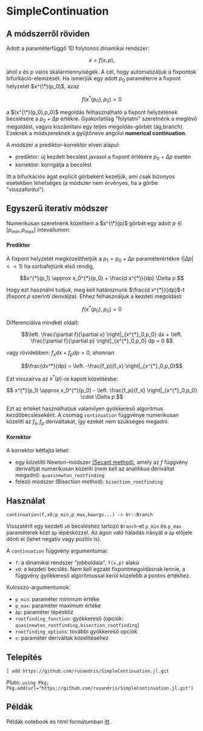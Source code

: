 # SimpleContinuation
## 


## A módszerről röviden
Adott a paraméterfüggő 1D folytonos dinamikai rendszer:
```math
\dot{x} = f(x,p),
```
ahol x és p valós skalármennyiségek. 
A cél, hogy automatizáljuk a fixpontok bifurkáció-elemzését. Ha ismerjük egy adott $p_0$ paraméterre a fixpont helyzetét $x^{\*}(p_0)$, azaz
```math
f(x^{*}(p_0),p_0) = 0
```
a $(x^{\*}(p_0),p_0)$ megoldás felhasználható a fixpont helyzetének becslésére a $p_0 + \Delta p$ értékre. Gyakorlatilag "folytatni" szeretnénk a meglévő megoldást, vagyis kiszámítani egy teljes megoldás-görbét (ág,branch). Ezeknek a módszereknek a gyűjtőneve angolul **numerical continuation**.

A módszer a prediktor-korrektor elven alapul:
* prediktor: új kezdeti becslést javasol a fixpont értékére $p_0 + \Delta p$ esetén
* korrektor: korrigálja a becslést

Itt a bifurkációs ágat explicit görbeként kezeljük, ami csak bizonyos esetekben lehetséges (a módszer nem érvényes, ha a görbe "visszafordul").


## Egyszerű iteratív módszer 

Numerikusan szeretnénk közelíteni a $x^{\*}(p)$ görbét egy adott $p \in [p_{min},p_{max}]$ intevallumon. 


#### Prediktor
A fixpont helyzetét megközelíthetjük a $p_1 = p_0 + \Delta p$ paraméterértékre ($|\Delta p| << 1$) ha sorbafejtünk első rendig,
```math
x^{*}(p_1) \approx x_0^{*}(p_0) + \frac{d x^{*}}{dp} \Delta p 
```
Hogy ezt használni tudjuk, meg kell határoznunk $\frac{d x^{*}}{dp}$-t (fixpont $p$ szerinti deriváljta). Ehhez felhasználjuk a kezdeti megoldást:
```math
f(x^{*}(p_0),p_0) = 0
```
Differenciálva mindkét oldalt:
```math
\left. \frac{\partial f}{\partial x} \right|_{x^{*}_0,p_0} dx + \left. \frac{\partial f}{\partial p} \right|_{x^{*}_0,p_0} dp = 0 
```
vagy rövidebben: $f_x dx + f_p dp = 0$, ahonnan
```math
\frac{dx^*}{dp} = \left. -\frac{f_p}{f_x}  \right|_{x^{*}_0,p_0}
```
Ezt visszaírva az $x^{*}(p)$-re kapott közelítésbe:
```math
 x^{*}(p_1) \approx x_0^{*}(p_0) - \left. \frac{f_p}{f_x}  \right|_{x^{*}_0,p_0} \cdot \Delta p 
```
Ezt az értéket használhatjuk valamilyen gyökkereső algoritmus kezdőbecsléseként. A csomag `continuation` függvénye numerikusan közelíti az $f_x,f_p$ deriváltakat, így ezeket nem szükséges megadni. 

#### Korrektor
A korrektor kétfajta lehet:
* egy közelítő Newton-módszer [(Secant method)](https://en.wikipedia.org/wiki/Secant_method), amely az $f$ függvény deriváltját numerikusan közelíti (nem kell az analitikus deriváltat megadni): `quasinewton_rootfinding`
* felező módszer (Bisection method): `bisection_rootfinding`

## Használat
`continuation(f,x0;p_min,p_max,kwargs...) -> br::Branch`

Visszatérít egy kezdeti `x0` becsléshez tartozó `Branch`-et `p_min` és `p_max` paraméterek közt `Δp` lépésközzel.
Az ágon való haladás irányát a `Δp` előjele dönti el (lehet negatív vagy pozitív is).


A `continuation` függvény argumentumai:
* `f`: a dinamikai rendszer "jobboldala", `f(x,p)` alakú
* `x0`: a kezdeti becslés. Nem kell egzakt fixpontmegoldásnak lennie, a függvény gyökkereső algoritmussal kerül közelebb a pontos értékhez.
  
Kulcsszó-argumentumok:
* `p_min`: paraméter minimum értéke
* `p_max`: paraméter maximum értéke
* `Δp`: paraméter lépésköz
* `rootfinding_function`: gyökkereső (opciók: `quasinewton_rootfinding,bisection_rootfinding`)
* `rootfinding_options`: további gyökkereső opciók
* `ϵ`: paraméter deriváltak közelítéséhez
  
## Telepítés
`] add https://github.com/rusandris/SimpleContinuation.jl.git`

Pluto:
`using Pkg; Pkg.add(url="https://github.com/rusandris/SimpleContinuation.jl.git")`

## Példák
Példák notebook és html formátumban [itt](/examples) . 
 
